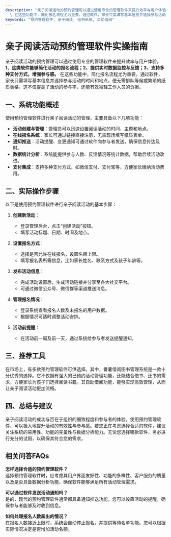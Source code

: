 ```yaml
---
description: "亲子阅读活动的预约管理可以通过使用专业的管理软件来提升效率与用户体验。**1、这类软件能够简化活动的报名流程；2、提供实时数据监控与反馈；3、支持多种支付方式，增强参与感。**\
  \ 在这些功能中，简化报名流程尤为重要。通过软件，家长只需填写基本信息并选择参与活动的时间和地点，便无需排队等候或繁琐的纸质表格。这不仅提高了活动的参与率，还能有效减轻工作人员的负担。"
keywords: "预约管理软件, 亲子阅读, 借书系统, 自助借阅"
---
```

# 亲子阅读活动预约管理软件实操指南  

  

亲子阅读活动的预约管理可以通过使用专业的管理软件来提升效率与用户体验。**1、这类软件能够简化活动的报名流程；2、提供实时数据监控与反馈；3、支持多种支付方式，增强参与感。** 在这些功能中，简化报名流程尤为重要。通过软件，家长只需填写基本信息并选择参与活动的时间和地点，便无需排队等候或繁琐的纸质表格。这不仅提高了活动的参与率，还能有效减轻工作人员的负担。

## 一、系统功能概述  

使用预约管理软件进行亲子阅读活动的管理，主要具备以下几项功能：

- **活动创建与管理**：管理员可以迅速设置阅读活动的时间、主题和地点。
- **在线报名系统**：家长可通过链接直接注册，无需现场填写纸质表单。
- **通知推送**：活动提醒、变更通知可通过软件向参与者发送，确保信息传达及时。
- **数据统计分析**：系统能提供参与人数、反馈情况等统计数据，帮助后续活动改进。
- **支付集成**：支持多种支付方式，如微信支付、支付宝等，方便家长缴纳活动费用。

## 二、实际操作步骤  

以下是使用预约管理软件进行亲子阅读活动的基本步骤：

1. **创建新活动**：
   - 登录管理后台，点击“创建活动”按钮。
   - 填写活动标题、日期、时间及地点。

2. **设置报名方式**：
   - 选择是否允许在线报名，设置名额上限。
   - 填写报名表所需信息，比如家长姓名、联系方式及孩子年龄等。

3. **发布活动信息**：
   - 完成活动设置后，生成活动链接并分享至各大社交平台。
   - 可通过微信公众号、微信群等渠道推送消息。

4. **管理报名情况**：
   - 登录系统查看报名人数及未报名的用户数据。
   - 根据情况可适时调整活动安排。

5. **活动前提醒**：
   - 在活动前一周及前一天，通过系统给参与者发送提醒通知。

## 三、推荐工具  

在市场上，有多款预约管理软件可供选择。其中，番薯借阅图书管理系统是一款十分优秀的选择。它不仅拥有强大的已预约活动管理功能，还能结合借书、还书的需求，方便家长为孩子们选择阅读书籍。其自助借阅功能，能够实现高效管理，从而让亲子阅读活动更加流畅。

## 四、总结与建议  

亲子阅读活动的成功与否在于组织的细致程度和参与者的体验。使用预约管理软件，可以极大地提升活动的有效性与参与感。若您正在考虑选择合适的软件，建议关注系统的易用性、功能的完备性与数据分析能力。无论您选择哪款软件，务必进行充分的试用，以确保其符合您的需求。

## 相关问答FAQs  

**怎样选择合适的预约管理软件？**  
选择预约管理软件时，应考虑其用户界面友好性、功能的多样性、客户服务的质量以及是否具备数据分析功能，确保软件能够满足所有活动管理需求。

**可以通过软件发送活动通知吗？**  
是的，现代的预约管理软件通常都具备通知推送功能，您可以设置活动的提醒，确保参与者能够及时收到信息。

**如何处理报名人数超出的情况？**  
在报名人数接近上限时，系统会自动停止报名，并提供等待名单功能。您可以根据实际情况决定是否增加活动名额。
